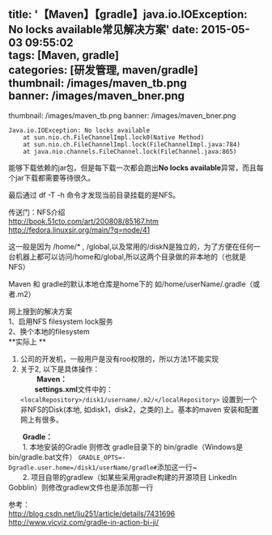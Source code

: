 title: '【Maven】【gradle】java.io.IOException: No locks available常见解决方案' 
date: 2015-05-03 09:55:02  
tags: [Maven, gradle]  
categories: [研发管理, maven/gradle]   
thumbnail: /images/maven_tb.png  
banner: /images/maven_bner.png
---

thumbnail: /images/maven_tb.png
banner: /images/maven_bner.png

    Java.io.IOException: No locks available
        at sun.nio.ch.FileChannelImpl.lock0(Native Method)
        at sun.nio.ch.FileChannelImpl.lock(FileChannelImpl.java:784)
        at java.nio.channels.FileChannel.lock(FileChannel.java:865)

能够下载依赖的jar包，但是每下载一次都会跑出**No locks available**异常，而且每个jar下载都需要等待很久。

最后通过 df   -T   -h 命令才发现当前目录挂载的是NFS。  
<!-- more -->
传送门：NFS介绍  
http://book.51cto.com/art/200808/85167.htm  
http://fedora.linuxsir.org/main/?q=node/41

这一般是因为 /home/* , /global,以及常用的/diskN是独立的，为了方便在任何一台机器上都可以访问/home和/global,所以这两个目录做的非本地的（也就是NFS）

Maven 和 gradle的默认本地仓库是home下的 如/home/userName/.gradle（或者.m2）

网上搜到的解决方案  
1、启用NFS filesystem lock服务  
2、换个本地的filesystem  
**实际上 **   
1. 公司的开发机，一般用户是没有roo权限的，所以方法1不能实现    
2. 关于2,  以下是具体操作：   
&#8195;&#8195; **Maven：**   
&#8195;&#8195;**settings.xml**文件中的： `<localRepository>/disk1/username/.m2/</localRepository>`  设置到一个非NFS的Disk(本地, 如disk1，disk2，之类的)上。基本的maven 安装和配置网上有很多。  

&#8195;&#8195;**Gradle：**    
&#8195;&#8195;1. 本地安装的Gradle 则修改   gradle目录下的 bin/gradle（Windows是bin/gradle.bat文件） 
`GRADLE_OPTS=-Dgradle.user.home=/disk1/userName/gradle#`添加这一行~  
&#8195;&#8195;2. 项目自带的gradlew（如某些采用gradle构建的开源项目 LinkedIn Gobblin）则修改gradlew文件也是添加那一行
 

参考：  
http://blog.csdn.net/liu251/article/details/7431696  
http://www.vicviz.com/gradle-in-action-bi-ji/  